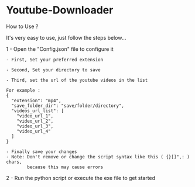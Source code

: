# Youtube-Downloader

How to Use ?

It's very easy to use, just follow the steps below...

1 - Open the "Config.json" file to configure it

    - First, Set your preferred extension
    
    - Second, Set your directory to save
    
    - Third, set the url of the youtube videos in the list
    
    For example :
    {
      "extension": "mp4",
      "save_folder_dir": "save/folder/directory",
      "videos_url_list": [
        "video_url_1",
        "video_url_2",
        "video_url_3",
        "video_url_4"
      ]
    }
    
    - Finally save your changes
    - Note: Don't remove or change the script syntax like this ( {}[]",: ) chars,
            because this may cause errors

2 - Run the python script or execute the exe file to get started
